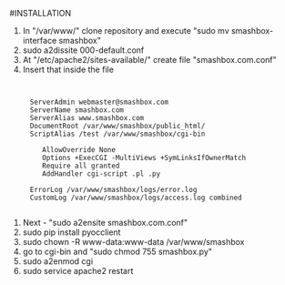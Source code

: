 #INSTALLATION

1. In "/var/www/" clone repository and execute "sudo mv smashbox-interface smashbox"
2. sudo a2dissite 000-default.conf
3. At "/etc/apache2/sites-available/" create file "smashbox.com.conf"
4. Insert that inside the file</br>
<pre><code>
<VirtualHost *:80>
     ServerAdmin webmaster@smashbox.com
     ServerName smashbox.com
     ServerAlias www.smashbox.com
     DocumentRoot /var/www/smashbox/public_html/
     ScriptAlias /test /var/www/smashbox/cgi-bin
     <Directory "/var/www/smashbox/cgi-bin">
        AllowOverride None
        Options +ExecCGI -MultiViews +SymLinksIfOwnerMatch
        Require all granted
        AddHandler cgi-script .pl .py
     </Directory>
     ErrorLog /var/www/smashbox/logs/error.log
     CustomLog /var/www/smashbox/logs/access.log combined
</VirtualHost>
</code></pre>
1. Next - "sudo a2ensite smashbox.com.conf"
2. sudo pip install pyocclient
3. sudo chown -R www-data:www-data /var/www/smashbox
4. go to cgi-bin and "sudo chmod 755 smashbox.py"
5. sudo a2enmod cgi
6. sudo service apache2 restart
